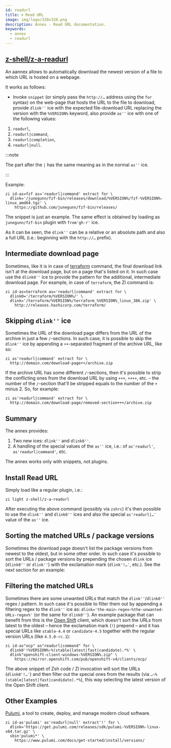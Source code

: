 ```yaml
---
id: readurl
title: 🌀 Read URL
image: img/logo/320x320.png
description: Annex - Read URL documentation.
keywords:
  - annex
  - readurl
---
```


<!-- @format -->

## <i class="fa-brands fa-github"></i> [z-shell/z-a-readurl][]

An aannex allows to automatically download the newest version of a file to which URL is hosted on a webpage.

It works as follows:

- Invoke `snippet` (or simply pass the `http://…` address using the `for` syntax) on the web-page that hosts the URL to the file to download, provide `dlink''` ice with the expected file-download URL replacing the version with the `%VERSION%` keyword, also provide `as''` ice with one of the following values:

1. `readurl`,
2. `readurl|command`,
3. `readurl|completion`,
4. `readurl|null`.

:::note

The part after the `|` has the same meaning as in the normal `as''` ice.

:::

Example:

```shell showLineNumbers
zi id-as=fzf as='readurl|command' extract for \
  dlink='/junegunn/fzf-bin/releases/download/%VERSION%/fzf-%VERSION%-linux_amd64.tgz' \
    https://github.com/junegunn/fzf-bin/releases/
```

The snippet is just an example. The same effect is obtained by loading as `junegunn/fzf-bin` plugin with `from'gh-r'` ice.

As it can be seen, the `dlink''` can be a relative or an absolute path and also a full URL (i.e.: beginning with the `http://…` prefix).

## Intermediate download page

Sometimes, like it is in case of [terraform][] command, the final download link isn't at the download page, but on a page that's listed on it. In such case use the `dlink0''` ice to provide the pattern for the additional, intermediate download page. For example, in case of `terraform`, the ZI command is:

```shell showLineNumbers
zi id-as=terraform as='readurl|command' extract for \
  dlink0='/terraform/%VERSION%/' \
  dlink='/terraform/%VERSION%/terraform_%VERSION%_linux_386.zip' \
    http://releases.hashicorp.com/terraform/
```

## Skipping `dlink''` ice

Sometimes the URL of the download page differs from the URL of the archive in just a few `/`-sections. In such case, it is possible to skip the `dlink''` ice by appending a `++`-separated fragment of the archive URL, like so:

```shell showLineNumbers
zi as'readurl|command' extract for \
  http://domain.com/download-page++/archive.zip
```

If the archive URL has some different `/`-sections, then it's possible to strip the conflicting ones from the download URL by using `+++`, `++++`, etc. – the number of the `/`-section that'll be stripped equals to the number of the `+` minus 2. So, for example:

```shell showLineNumbers
zi as'readurl|command' extract for \
  http://domain.com/download-page/removed-section+++/archive.zip
```

## Summary

The annex provides:

1. Two new ices: `dlink''` and `dlink0''`.
2. A handling of the special values of the `as''` ice, i.e.: of `as'readurl'`, `as'readurl|command'`, etc.

The annex works only with snippets, not plugins.

## Install Read URL

Simply load like a regular plugin, i.e.:

```shell
zi light z-shell/z-a-readurl
```

After executing the above command (possibly via `zshrc`) it's then possible to use the `dlink''` and `dlink0''` ices and also the special `as'readurl|…'` value of the `as''` ice.

## Sorting the matched URLs / package versions

Sometimes the download page doesn't list the package versions from newest to the oldest, but in some other order. In such case it's possible to sort the URLs / package versions by prepending the chosen `dlink` ice (`dlink0''` or `dlink''`) with the exclamation mark (`dlink'!…'`, etc.). See the next section for an example:

## Filtering the matched URLs

Sometimes there are some unwanted URLs that match the `dlink''`/`dlink0''` regex / pattern. In such case it's possible to filter them out by appending a filtering regex to the `dlink''` ice as: `dlink='the-main-regex~%the-unwanted-URLs-regex%'` (or the same for `dlink0''`). An example package that can benefit from this is the [Open Shift][] client, which doesn't sort the URLs from latest to the oldest – hence the exclamation mark (`!`) prepend – and it has special URLs like `stable-4.4` or `candidate-4.5` together with the regular version URLs (like `4.5.0-rc.1`):

```shell showLineNumbers
zi id-as"ocp" as"readurl|command" for \
  dlink0'!%VERSION%~%(stable|latest|fast|candidate).*%' \
  dlink"openshift-client-windows-%VERSION%.zip" \
    https://mirror.openshift.com/pub/openshift-v4/clients/ocp/
```

The above snippet of Zsh code / ZI invocation will sort the URLs (`dlink0'!…'`) and then filter out the special ones from the results (via `…~%(stable|latest|fast|candidate).*%`), this way selecting the latest version of the Open Shift client.

## Other Examples

[Pulumi][], a tool to create, deploy, and manage modern cloud software.

```shell
zi id-as'pulumi' as'readurl|null' extract'!' for \
  dlink='https://get.pulumi.com/releases/sdk/pulumi-%VERSION%-linux-x64.tar.gz' \
  sbin'pulumi*' \
    https://www.pulumi.com/docs/get-started/install/versions/
```

[z-shell/z-a-readurl]: https://github.com/z-shell/z-a-readurl
[open shift]: https://www.openshift.com/
[pulumi]: https://www.pulumi.com/
[terraform]: http://releases.hashicorp.com/terraform
